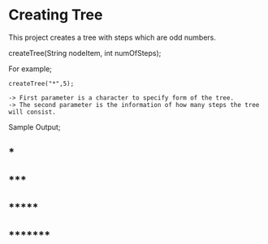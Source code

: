 # Creating Tree

This project creates a tree with steps which are odd numbers.

createTree(String nodeItem, int numOfSteps);

For example;

    createTree("*",5);

    -> First parameter is a character to specify form of the tree.
    -> The second parameter is the information of how many steps the tree will consist.

Sample Output;

## *
## ***
## *****
## *******